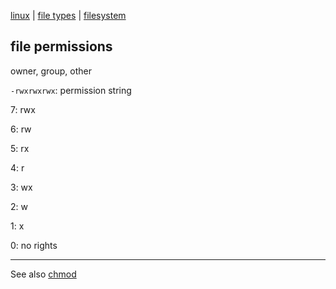 [linux](index.md) | [file types](filetypes.md) | [filesystem](filesystem.md)

## file permissions

owner, group, other

`-rwxrwxrwx`: permission string

7: rwx

6: rw

5: rx

4: r

3: wx

2: w

1: x

0: no rights

---

See also [chmod](terminal.md#chmod)
